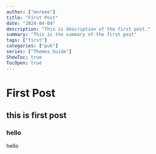 ```yaml
---
author: ["moreee"]
title: "First Post"
date: "2024-04-04"
description: "This is description of the first post."
summary: "This is the summary of the first post"
tags: ["first"]
categories: ["puk"]
series: ["Themes Guide"]
ShowToc: true
TocOpen: true
---
```


# First Post

## this is first post

### hello

hello
